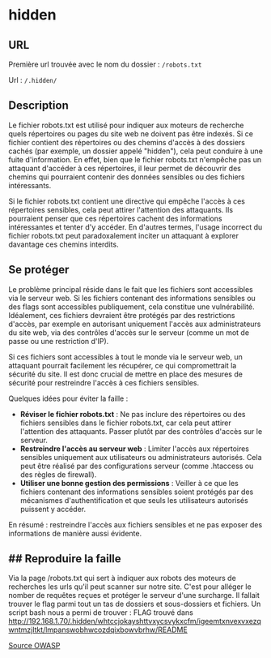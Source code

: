 # hidden

## URL

Première url trouvée avec le nom du dossier : `/robots.txt`

Url : `/.hidden/`

## Description

Le fichier robots.txt est utilisé pour indiquer aux moteurs de recherche quels répertoires ou pages du site web ne doivent pas être indexés. Si ce fichier contient des répertoires ou des chemins d'accès à des dossiers cachés (par exemple, un dossier appelé "hidden"), cela peut conduire à une fuite d'information. En effet, bien que le fichier robots.txt n'empêche pas un attaquant d'accéder à ces répertoires, il leur permet de découvrir des chemins qui pourraient contenir des données sensibles ou des fichiers intéressants.

Si le fichier robots.txt contient une directive qui empêche l'accès à ces répertoires sensibles, cela peut attirer l'attention des attaquants. Ils pourraient penser que ces répertoires cachent des informations intéressantes et tenter d'y accéder. En d'autres termes, l'usage incorrect du fichier robots.txt peut paradoxalement inciter un attaquant à explorer davantage ces chemins interdits.

## Se protéger

Le problème principal réside dans le fait que les fichiers sont accessibles via le serveur web. Si les fichiers contenant des informations sensibles ou des flags sont accessibles publiquement, cela constitue une vulnérabilité. Idéalement, ces fichiers devraient être protégés par des restrictions d'accès, par exemple en autorisant uniquement l'accès aux administrateurs du site web, via des contrôles d'accès sur le serveur (comme un mot de passe ou une restriction d'IP).

Si ces fichiers sont accessibles à tout le monde via le serveur web, un attaquant pourrait facilement les récupérer, ce qui compromettrait la sécurité du site. Il est donc crucial de mettre en place des mesures de sécurité pour restreindre l'accès à ces fichiers sensibles.

Quelques idées pour éviter la faille :

- **Réviser le fichier robots.txt** : Ne pas inclure des répertoires ou des fichiers sensibles dans le fichier robots.txt, car cela peut attirer l'attention des attaquants. Passer plutôt par des contrôles d'accès sur le serveur.
- **Restreindre l'accès au serveur web** : Limiter l'accès aux répertoires sensibles uniquement aux utilisateurs ou administrateurs autorisés. Cela peut être réalisé par des configurations serveur (comme .htaccess ou des règles de firewall).
- **Utiliser une bonne gestion des permissions** : Veiller à ce que les fichiers contenant des informations sensibles soient protégés par des mécanismes d'authentification et que seuls les utilisateurs autorisés puissent y accéder.

En résumé : restreindre l'accès aux fichiers sensibles et ne pas exposer des informations de manière aussi évidente.

## ## Reproduire la faille

Via la page /robots.txt qui sert à indiquer aux robots des moteurs de recherches les urls qu'il peut scanner sur notre site. C'est pour alléger le nomber de requêtes reçues et protéger le serveur d'une surcharge.
Il fallait trouver le flag parmi tout un tas de dossiers et sous-dossiers et fichiers. Un script bash nous a permi de trouver :
FLAG trouvé dans http://192.168.1.70/.hidden/whtccjokayshttvxycsvykxcfm/igeemtxnvexvxezqwntmzjltkt/lmpanswobhwcozdqixbowvbrhw/README

[Source OWASP](https://owasp.org/www-project-web-security-testing-guide/v42/4-Web_Application_Security_Testing/01-Information_Gathering/03-Review_Webserver_Metafiles_for_Information_Leakage)


